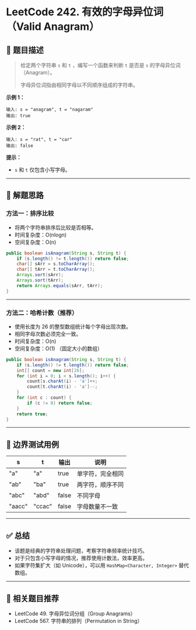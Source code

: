 
# LeetCode 242. 有效的字母异位词（Valid Anagram）

## 🧩 题目描述

> 给定两个字符串 `s` 和 `t` ，编写一个函数来判断 `t` 是否是 `s` 的字母异位词（Anagram）。
>
> 字母异位词指由相同字母以不同顺序组成的字符串。

**示例 1：**
```
输入: s = "anagram", t = "nagaram"
输出: true
```

**示例 2：**
```
输入: s = "rat", t = "car"
输出: false
```

**提示：**
- `s` 和 `t` 仅包含小写字母。

---

## 🧠 解题思路

### 方法一：排序比较

- 将两个字符串排序后比较是否相等。
- 时间复杂度：O(nlogn)
- 空间复杂度：O(n)

```java
public boolean isAnagram(String s, String t) {
    if (s.length() != t.length()) return false;
    char[] sArr = s.toCharArray();
    char[] tArr = t.toCharArray();
    Arrays.sort(sArr);
    Arrays.sort(tArr);
    return Arrays.equals(sArr, tArr);
}
```

---

### 方法二：哈希计数（推荐）

- 使用长度为 26 的整型数组统计每个字母出现次数。
- 相同字母次数必须完全一致。
- 时间复杂度：O(n)
- 空间复杂度：O(1) （固定大小的数组）

```java
public boolean isAnagram(String s, String t) {
    if (s.length() != t.length()) return false;
    int[] count = new int[26];
    for (int i = 0; i < s.length(); i++) {
        count[s.charAt(i) - 'a']++;
        count[t.charAt(i) - 'a']--;
    }
    for (int c : count) {
        if (c != 0) return false;
    }
    return true;
}
```

---

## 🧪 边界测试用例

| s        | t        | 输出   | 说明                   |
|----------|----------|--------|------------------------|
| "a"      | "a"      | true   | 单字符，完全相同       |
| "ab"     | "ba"     | true   | 两字符，顺序不同       |
| "abc"    | "abd"    | false  | 不同字母               |
| "aacc"   | "ccac"   | false  | 字母数量不一致         |

---

## ✅ 总结

- 该题是经典的字符串处理问题，考察字符串频率统计技巧。
- 对于只包含小写字母的情况，推荐使用计数法，效率更高。
- 如果字符集扩大（如 Unicode），可以用 `HashMap<Character, Integer>` 替代数组。

---

## 🔗 相关题目推荐

- LeetCode 49. 字母异位词分组（Group Anagrams）
- LeetCode 567. 字符串的排列（Permutation in String）
